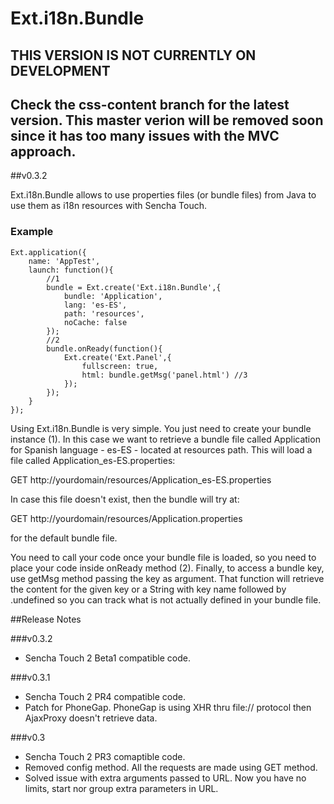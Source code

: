 # Ext.i18n.Bundle

## THIS VERSION IS NOT CURRENTLY ON DEVELOPMENT
## Check the css-content branch for the latest version. This master verion will be removed soon since it has too many issues with the MVC approach.

##v0.3.2

Ext.i18n.Bundle allows to use properties files (or bundle files) from Java to use them as i18n resources with Sencha Touch.

### Example

	Ext.application({
		name: 'AppTest',
		launch: function(){
			//1
			bundle = Ext.create('Ext.i18n.Bundle',{
				bundle: 'Application',
				lang: 'es-ES',
				path: 'resources',
				noCache: false 
			});
			//2
			bundle.onReady(function(){
				Ext.create('Ext.Panel',{
					fullscreen: true,
					html: bundle.getMsg('panel.html') //3
				});
			});
		}
	});
	
Using Ext.i18n.Bundle is very simple. You just need to create your bundle instance (1). In this case we want to retrieve a bundle file called Application for Spanish language - es-ES - located at resources path. This will load a file called Application_es-ES.properties:

GET http://yourdomain/resources/Application_es-ES.properties

In case this file doesn't exist, then the bundle will try at:

GET http://yourdomain/resources/Application.properties

for the default bundle file.

You need to call your code once your bundle file is loaded, so you need to place your code inside onReady method (2). Finally, to access a bundle key, use getMsg method passing the key as argument. That function will retrieve the content for the given key or a String with key name followed by .undefined so you can track what is not actually defined in your bundle file.

##Release Notes

###v0.3.2
* Sencha Touch 2 Beta1 compatible code.


###v0.3.1
* Sencha Touch 2 PR4 compatible code.
* Patch for PhoneGap.  PhoneGap is using XHR thru file:// protocol then AjaxProxy doesn't retrieve data.

###v0.3
* Sencha Touch 2 PR3 comaptible code.
* Removed config method. All the requests are made using GET method.
* Solved issue with extra arguments passed to URL. Now you have no limits, start nor group extra parameters in URL.

	